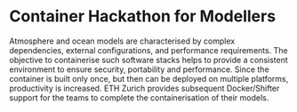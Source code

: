 # Container Hackathon for Modellers
Atmosphere and ocean models are characterised by complex dependencies, external configurations, and performance requirements.
The objective to containerise such software stacks helps to provide a consistent environment to ensure security, portability and performance.
Since the container is built only once, but then can be deployed on multiple platforms, productivity is increased.
ETH Zurich provides subsequent Docker/Shifter support for the teams to complete the containerisation of their models.
